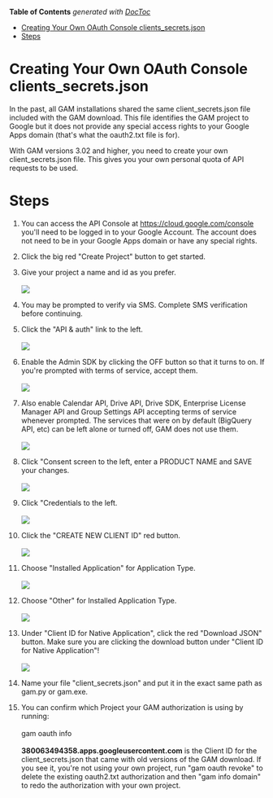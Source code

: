 <!-- START doctoc generated TOC please keep comment here to allow auto update -->
<!-- DON'T EDIT THIS SECTION, INSTEAD RE-RUN doctoc TO UPDATE -->
**Table of Contents**  *generated with [DocToc](http://doctoc.herokuapp.com/)*

- [Creating Your Own OAuth Console clients\_secrets.json](#creating-your-own-oauth-console-clients\_secretsjson)
- [Steps](#steps)

<!-- END doctoc generated TOC please keep comment here to allow auto update -->

# Creating Your Own OAuth Console clients\_secrets.json
In the past, all GAM installations shared the same client\_secrets.json file included with the GAM download. This file identifies the GAM project to Google but it does not provide any special access rights to your Google Apps domain (that's what the oauth2.txt file is for).

With GAM versions 3.02 and higher, you need to create your own client\_secrets.json file. This gives you your own personal quota of API requests to be used.

# Steps

1. You can access the API Console at
<a href='https://cloud.google.com/console' target='_blank'>https://cloud.google.com/console</a>
you'll need to be logged in to your Google Account. The account does not need to be in your Google Apps domain or have any special rights.

1. Click the big red "Create Project" button to get started.

1. Give your project a name and id as you prefer.<br><br><img src='https://www.googledrive.com/host/0B8mlDZR33yTdcm12SGNnd3MzeDA/2014-01-31_1223.png'>

1. You may be prompted to verify via SMS. Complete SMS verification before continuing.

1. Click the "API & auth" link to the left.<br><br><img src='https://www.googledrive.com/host/0B8mlDZR33yTdcm12SGNnd3MzeDA/2014-01-31_1227.png'>

1. Enable the Admin SDK by clicking the OFF button so that it turns to on. If you're prompted with terms of service, accept them.<br><br><img src='https://www.googledrive.com/host/0B8mlDZR33yTdcm12SGNnd3MzeDA/2014-01-31_1228.png'>

1. Also enable Calendar API, Drive API, Drive SDK, Enterprise License Manager API and Group Settings API accepting terms of service whenever prompted. The services that were on by default (BigQuery API, etc) can be left alone or turned off, GAM does not use them.<br><br><img src='https://www.googledrive.com/host/0B8mlDZR33yTdcm12SGNnd3MzeDA/2014-01-31_1231.png'>

1. Click "Consent screen to the left, enter a PRODUCT NAME and SAVE your changes.<br><br><img src='https://googledrive.com/host/0B16ur9NKHJwBd2o4ZDdudG5lWlk/consent_screen.png'>

1. Click "Credentials to the left.<br><br><img src='https://www.googledrive.com/host/0B8mlDZR33yTdcm12SGNnd3MzeDA/2014-01-31_1231_001.png'>

1. Click the "CREATE NEW CLIENT ID" red button.<br><br><img src='https://www.googledrive.com/host/0B8mlDZR33yTdcm12SGNnd3MzeDA/2014-01-31_1231_002.png'>

1. Choose "Installed Application" for Application Type.<br><br><img src='https://www.googledrive.com/host/0B8mlDZR33yTdcm12SGNnd3MzeDA/2014-01-31_1232_001.png'>

1. Choose "Other" for Installed Application Type.<br><br><img src='https://www.googledrive.com/host/0B8mlDZR33yTdcm12SGNnd3MzeDA/2014-01-31_1233.png'>

1. Under "Client ID for Native Application", click the red "Download JSON" button. Make sure you are clicking the download button under "Client ID for Native Application"!<br><br><img src='https://www.googledrive.com/host/0B8mlDZR33yTdcm12SGNnd3MzeDA/2014-01-31_1234.png'>

1. Name your file "client_secrets.json" and put it in the exact same path as gam.py or gam.exe.

1. You can confirm which Project your GAM authorization is using by running:<br><br>gam oauth info<br><br><b>380063494358.apps.googleusercontent.com</b> is the Client ID for the client_secrets.json that came with old versions of the GAM download. If you see it, you're not using your own project, run "gam oauth revoke" to delete the existing oauth2.txt authorization and then "gam info domain" to redo the authorization with your own project.